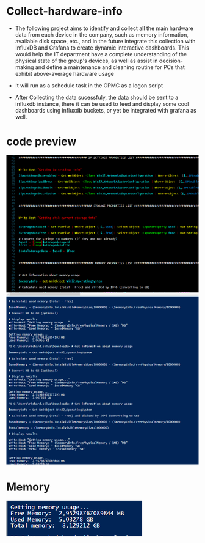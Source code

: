 # Collect-hardware-info

* The following project aims to identify and collect all the main hardware data from each device in the company, such as memory information, available disk space, etc., and in the future integrate this collection with InfluxDB and Grafana to create dynamic interactive dashboards. This would help the IT department have a complete understanding of the physical state of the group's devices, as well as assist in decision-making and define a maintenance and cleaning routine for PCs that exhibit above-average hardware usage

* It will run as a schedule task in the GPMC as a logon script

* After Collecting the data sucessfuly, the data should be sent to a influxdb instance, there it can be used to feed and display some cool dashboards using influxdb buckets, or yet be integrated with grafana as well.

# code preview

![alt text](https://github.com/Richardbarbosasilva/Collect-hardware-info/blob/main/Screenshot_7.png)

# Memory

![alt text](https://github.com/Richardbarbosasilva/Collect-hardware-info/blob/main/Screenshot_8.png)
